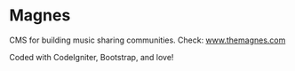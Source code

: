 Magnes
======

CMS for building music sharing communities. Check:  www.themagnes.com

Coded with CodeIgniter, Bootstrap, and love!
